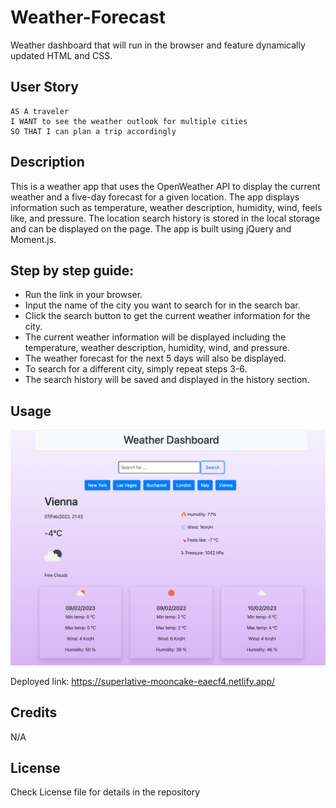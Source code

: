# Weather-Forecast
Weather dashboard that will run in the browser and feature dynamically updated HTML and CSS.

## User Story

```text
AS A traveler
I WANT to see the weather outlook for multiple cities
SO THAT I can plan a trip accordingly
```

## Description

This is a weather app that uses the OpenWeather API to display the current weather and a five-day forecast for a given location. The app displays information such as temperature, weather description, humidity, wind, feels like, and pressure. The location search history is stored in the local storage and can be displayed on the page. The app is built using jQuery and Moment.js.

## Step by step guide:
* Run the link in your browser.
* Input the name of the city you want to search for in the search bar.
* Click the search button to get the current weather information for the city.
* The current weather information will be displayed including the temperature, weather description, humidity, wind, and pressure.
* The weather forecast for the next 5 days will also be displayed.
* To search for a different city, simply repeat steps 3-6.
* The search history will be saved and displayed in the history section.

## Usage
![The weather app includes a search option, a list of cities, and a five-day forecast and current weather conditions](./resources/weather-forecast.png)

Deployed link: https://superlative-mooncake-eaecf4.netlify.app/


## Credits
N/A

## License
Check License file for details in the repository